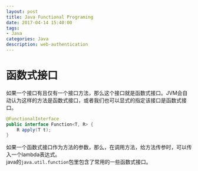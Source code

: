 ```yaml
---
layout: post
title: Java Functional Programing
date: 2017-04-14 15:40:00
tags:
- Java
categories: Java
description: web-authentication
---
```


# 函数式接口
如果一个接口有且仅有一个接口方法，那么这个接口就是函数式接口。JVM会自动认为这样的方法是函数式接口，或者我们也可以显式的指定该接口是函数式接口。
```java
@FunctionalInterface
public interface Function<T, R> {
    R apply(T t);
}
```
如果一个函数式接口作为方法的参数，那么，在调用方法，给方法传参时，可以传入一个lambda表达式。    
java的`java.util.function`包里包含了常用的一些函数式接口。
